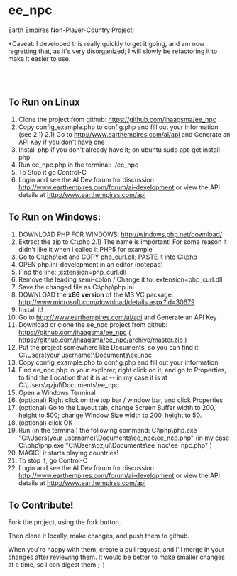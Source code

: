 ee_npc
======

Earth Empires Non-Player-Country Project!

*Caveat: I developed this really quickly to get it going, and am now regretting that, as it's very disorganized; I will slowly be refactoring it to make it easier to use.

<br /><br />


To Run on Linux
----

1) Clone the project from github: https://github.com/jhaagsma/ee_npc
2) Copy config_example.php to config.php and fill out your information (see 2.1)
2.1) Go to http://www.earthempires.com/ai/api and Generate an API Key if you don't have one
3) Install php if you don't already have it; on ubuntu sudo apt-get install php 
4) Run ee_npc.php in the terminal: ./ee_npc
5) To Stop it go Control-C
6) Login and see the AI Dev forum for discussion http://www.earthempires.com/forum/ai-development or view the API details at http://www.earthempires.com/api


To Run on Windows:
----

1) DOWNLOAD PHP FOR WINDOWS: http://windows.php.net/download/
2) Extract the zip to C:\php
2.1) The name is important! For some reason it didn't like it when i called it PHP5 for example
3) Go to C:\php\ext and COPY php_curl.dll; PASTE it into C:\php
4) OPEN php.ini-development in an editor (notepad)
5) Find the line: ;extension=php_curl.dll
6) Remove the leading semi-colon / Change it to: extension=php_curl.dll
7) Save the changed file as C:\php\php.ini
8) DOWNLOAD the **x86 version** of the MS VC package: http://www.microsoft.com/download/details.aspx?id=30679
9) Install it!
10) Go to http://www.earthempires.com/ai/api and Generate an API Key
11) Download or clone the ee_npc project from github: https://github.com/jhaagsma/ee_npc ( https://github.com/jhaagsma/ee_npc/archive/master.zip )
12) Put the project somewhere like Documents, so you can find it: C:\Users\(your username)\Documents\ee_npc
13) Copy config_example.php to config.php and fill out your information
14) Find ee_npc.php in your explorer, right click on it, and go to Properties, to find the Location that it is at -- in my case it is at C:\Users\qzjul\Documents\ee_npc
15) Open a Windows Terminal
16) (optional) Right click on the top bar / window bar, and click Properties 
17) (optional) Go to the Layout tab, change Screen Buffer width to 200, height to 500; change Window Size width to 200, height to 50.
18) (optional) click OK
19) Run (in the terminal) the following command: C:\php\php.exe "C:\Users\(your username)\Documents\ee_npc\ee_ncp.php" 
(in my case C:\php\php.exe "C:\Users\qzjul\Documents\ee_npc\ee_npc.php" )
20) MAGIC! it starts playing countries!
21) To stop it, go Control-C
22) Login and see the AI Dev forum for discussion http://www.earthempires.com/forum/ai-development or view the API details at http://www.earthempires.com/api


To Contribute!
----

Fork the project, using the fork button.

Then clone it locally, make changes, and push them to github.

When you're happy with them, create a pull request, and I'll merge in your changes after reviewing them. It would be better to make smaller changes at a time, so I can digest them ;-)
